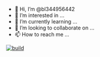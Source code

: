 - 👋 Hi, I’m @bl344956442
- 👀 I’m interested in ...
- 🌱 I’m currently learning ...
- 💞️ I’m looking to collaborate on ...
- 📫 How to reach me ...

<!---
bl344956442/bl344956442 is a ✨ special ✨ repository because its `README.md` (this file) appears on your GitHub profile.
You can click the Preview link to take a look at your changes.
--->

[![build](https://github.com/bl344956442/bl344956442/actions/workflows/myFirstWorkflow.yml/badge.svg)](https://github.com/bl344956442/bl344956442/actions/workflows/myFirstWorkflow.yml)
